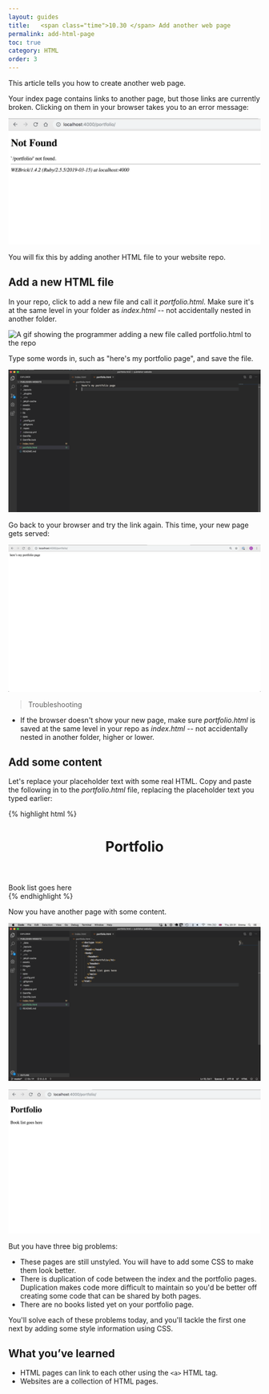 ```yaml
---
layout: guides
title:   <span class="time">10.30 </span> Add another web page
permalink: add-html-page
toc: true
category: HTML
order: 3
---
```


<!-- <span class="tag tag--draft">Not started</span> -->
<!-- <span class="tag tag--progress">In progress</span> -->
<!-- <span class="tag tag--review">Ready for review</span> -->
<!-- <span class="tag tag--approved">Approved</span> -->

<p class="content__abstract">
  This article tells you how to create another web page.
</p>

Your index page contains links to another page, but those links are currently broken. Clicking on them in your browser takes you to an error message:

![Screenshot showing a broken link](assets/images/broken-link.png)

You will fix this by adding another HTML file to your website repo.

## Add a new HTML file

In your repo, click to add a new file and call it _portfolio.html_. Make sure it's at the same level in your folder as _index.html_ -- not accidentally nested in another folder.

![A gif showing the programmer adding a new file called portfolio.html to the repo](assets/images/new-file.gif)

Type some words in, such as "here's my portfolio page", and save the file.

![Adding some placeholder text to the new portfolio.html page](assets/images/new-file.png)

Go back to your browser and try the link again. This time, your new page gets served:

![The placeholder text successfully rendered in the browser](assets/images/new-file-words.png)

> <span class="content__learn-more">Troubleshooting</span>
* If the browser doesn't show your new page, make sure _portfolio.html_ is saved at the same level in your repo as _index.html_ -- not accidentally nested in another folder, higher or lower.

## Add some content

Let's replace your placeholder text with some real HTML. Copy and paste the following in to the _portfolio.html_ file, replacing the placeholder text you typed earlier:

{% highlight html %}
  <!doctype html>
  <html>
    <head></head>
    <body>
      <header>
        <h1>Portfolio</h1>
      </header>
      <main>
        Book list goes here
      </main>
    </body>
  </html>
{% endhighlight %}

Now you have another page with some content.

![The portfolio page in the text editor](assets/images/portfolio.png)

![The portfolio page in the browser](assets/images/portfolio-browser.png)

But you have three big problems:

* These pages are still unstyled. You will have to add some CSS to make them look better.
* There is duplication of code between the index and the portfolio pages. Duplication makes code more difficult to maintain so you'd be better off creating some code that can be shared by both pages.
* There are no books listed yet on your portfolio page.

You'll solve each of these problems today, and you'll tackle the first one next by adding some style information using CSS.

## What you’ve learned

* HTML pages can link to each other using the `<a>` HTML tag.
* Websites are a collection of HTML pages.
